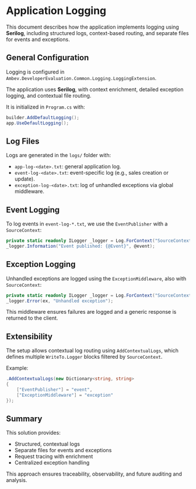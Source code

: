 # Application Logging

This document describes how the application implements logging using **Serilog**, including structured logs, context-based routing, and separate files for events and exceptions.

## General Configuration

Logging is configured in `Ambev.DeveloperEvaluation.Common.Logging.LoggingExtension`.

The application uses **Serilog**, with context enrichment, detailed exception logging, and contextual file routing.

It is initialized in `Program.cs` with:

```csharp
builder.AddDefaultLogging();
app.UseDefaultLogging();
```

## Log Files

Logs are generated in the `logs/` folder with:

- `app-log-<date>.txt`: general application log.
- `event-log-<date>.txt`: event-specific log (e.g., sales creation or update).
- `exception-log-<date>.txt`: log of unhandled exceptions via global middleware.

## Event Logging

To log events in `event-log-*.txt`, we use the `EventPublisher` with a `SourceContext`:

```csharp
private static readonly ILogger _logger = Log.ForContext("SourceContext", "EventPublisher");
_logger.Information("Event published: {@Event}", @event);
```

## Exception Logging

Unhandled exceptions are logged using the `ExceptionMiddleware`, also with `SourceContext`:

```csharp
private static readonly ILogger _logger = Log.ForContext("SourceContext", "ExceptionMiddleware");
_logger.Error(ex, "Unhandled exception");
```

This middleware ensures failures are logged and a generic response is returned to the client.

## Extensibility

The setup allows contextual log routing using `AddContextualLogs`, which defines multiple `WriteTo.Logger` blocks filtered by `SourceContext`.

Example:

```csharp
.AddContextualLogs(new Dictionary<string, string>
{
    ["EventPublisher"] = "event",
    ["ExceptionMiddleware"] = "exception"
});
```

## Summary

This solution provides:

- Structured, contextual logs
- Separate files for events and exceptions
- Request tracing with enrichment
- Centralized exception handling

This approach ensures traceability, observability, and future auditing and analysis.
